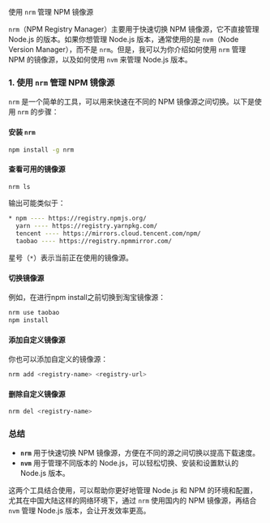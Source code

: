 使用 `nrm` 管理 NPM 镜像源





`nrm`（NPM Registry Manager）主要用于快速切换 NPM 镜像源，它不直接管理 Node.js 的版本。如果你想管理 Node.js 版本，通常使用的是 `nvm`（Node Version Manager），而不是 `nrm`。但是，我可以为你介绍如何使用 `nrm` 管理 NPM 的镜像源，以及如何使用 `nvm` 来管理 Node.js 版本。

### 1. 使用 `nrm` 管理 NPM 镜像源

`nrm` 是一个简单的工具，可以用来快速在不同的 NPM 镜像源之间切换。以下是使用 `nrm` 的步骤：

#### 安装 `nrm`

```bash
npm install -g nrm
```

#### 查看可用的镜像源

```bash
nrm ls
```

输出可能类似于：

```bash
* npm ---- https://registry.npmjs.org/
  yarn ---- https://registry.yarnpkg.com/
  tencent ---- https://mirrors.cloud.tencent.com/npm/
  taobao ---- https://registry.npmmirror.com/
```

星号（`*`）表示当前正在使用的镜像源。

#### 切换镜像源

例如，在进行npm install之前切换到淘宝镜像源：

```bash
nrm use taobao
npm install
```

#### 添加自定义镜像源

你也可以添加自定义的镜像源：

```bash
nrm add <registry-name> <registry-url>
```

#### 删除自定义镜像源

```bash
nrm del <registry-name>
```

### 总结

- **`nrm`** 用于快速切换 NPM 镜像源，方便在不同的源之间切换以提高下载速度。
- **`nvm`** 用于管理不同版本的 Node.js，可以轻松切换、安装和设置默认的 Node.js 版本。

这两个工具结合使用，可以帮助你更好地管理 Node.js 和 NPM 的环境和配置，尤其在中国大陆这样的网络环境下，通过 `nrm` 使用国内的 NPM 镜像源，再结合 `nvm` 管理 Node.js 版本，会让开发效率更高。